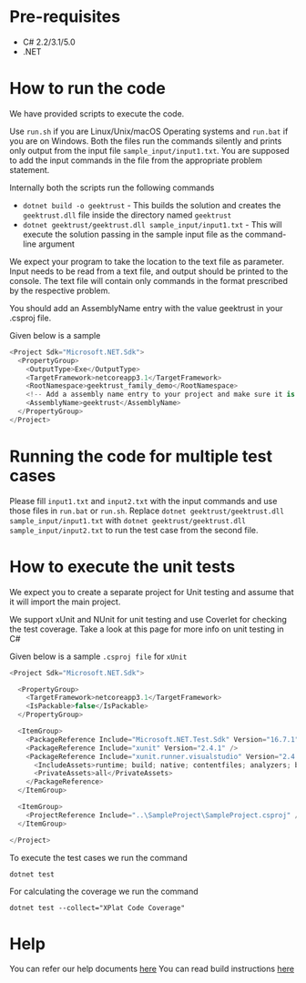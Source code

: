 
# Pre-requisites
* C# 2.2/3.1/5.0
* .NET

# How to run the code

We have provided scripts to execute the code.

Use `run.sh` if you are Linux/Unix/macOS Operating systems and `run.bat` if you are on Windows.  Both the files run the commands silently and prints only output from the input file `sample_input/input1.txt`. You are supposed to add the input commands in the file from the appropriate problem statement.

Internally both the scripts run the following commands

* `dotnet build -o geektrust` - This builds the solution and creates the `geektrust.dll` file inside the directory named `geektrust`
* `dotnet geektrust/geektrust.dll sample_input/input1.txt` - This will execute the solution passing in the sample input file as the command-line argument

 We expect your program to take the location to the text file as parameter. Input needs to be read from a text file, and output should be printed to the console. The text file will contain only commands in the format prescribed by the respective problem.

You should add an AssemblyName entry with the value geektrust in your .csproj file.

Given below is a sample

```C#
<Project Sdk="Microsoft.NET.Sdk">
  <PropertyGroup>
    <OutputType>Exe</OutputType>
    <TargetFramework>netcoreapp3.1</TargetFramework>
    <RootNamespace>geektrust_family_demo</RootNamespace>
    <!-- Add a assembly name entry to your project and make sure it is geektrust-->
    <AssemblyName>geektrust</AssemblyName>
  </PropertyGroup>
</Project>
 ```

# Running the code for multiple test cases

Please fill `input1.txt` and `input2.txt` with the input commands and use those files in `run.bat` or `run.sh`. Replace `dotnet geektrust/geektrust.dll sample_input/input1.txt` with `dotnet geektrust/geektrust.dll sample_input/input2.txt` to run the test case from the second file.

# How to execute the unit tests

We expect you to create a separate project for Unit testing and assume that it will import the main project.

We support xUnit and NUnit for unit testing and use Coverlet for checking the test coverage. Take a look at this page for more info on unit testing in C#

Given below is a sample `.csproj file` for `xUnit`

```C#
<Project Sdk="Microsoft.NET.Sdk">

  <PropertyGroup>
    <TargetFramework>netcoreapp3.1</TargetFramework>
    <IsPackable>false</IsPackable>
  </PropertyGroup>

  <ItemGroup>
    <PackageReference Include="Microsoft.NET.Test.Sdk" Version="16.7.1" />
    <PackageReference Include="xunit" Version="2.4.1" />
    <PackageReference Include="xunit.runner.visualstudio" Version="2.4.3">
      <IncludeAssets>runtime; build; native; contentfiles; analyzers; buildtransitive</IncludeAssets>
      <PrivateAssets>all</PrivateAssets>
    </PackageReference>
  </ItemGroup>

  <ItemGroup>
    <ProjectReference Include="..\SampleProject\SampleProject.csproj" />
  </ItemGroup>

</Project>
```
To execute the test cases we run the command

`dotnet test`

For calculating the coverage we run the command

`dotnet test --collect="XPlat Code Coverage"`

# Help

You can refer our help documents [here](https://help.geektrust.com)
You can read build instructions [here](https://github.com/geektrust/coding-problem-artefacts/tree/master/CSharp)